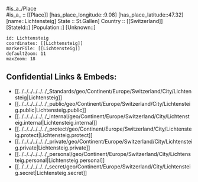 ﻿---
location: [47.32,9.08] 
mapzoom: [7,12] 
mapmarker: city 
type: City
tags:
- geo/City


SpocWebEntityId: 31982
isDeleted: false
confidential: public

---
#is_a_/Place  
#is_a_ :: [[Place]] 
[has_place_longitude::9.08] 
[has_place_latitude::47.32] 
[name::Lichtensteig] 
State :: St.Gallen] 
Country :: [[Switzerland]]  
[StateId::] 
[Population::] 
[Unknown::] 


```leaflet
id: Lichtensteig
coordinates: [[Lichtensteig]] 
markerFile: [[Lichtensteig]] 
defaultZoom: 11 
maxZoom: 18
```


## Confidential Links & Embeds: 
- [[../../../../../../_Standards/geo/Continent/Europe/Switzerland/City/Lichtensteig|Lichtensteig]] 
- [[../../../../../../_public/geo/Continent/Europe/Switzerland/City/Lichtensteig.public|Lichtensteig.public]] 
- [[../../../../../../_internal/geo/Continent/Europe/Switzerland/City/Lichtensteig.internal|Lichtensteig.internal]] 
- [[../../../../../../_protect/geo/Continent/Europe/Switzerland/City/Lichtensteig.protect|Lichtensteig.protect]] 
- [[../../../../../../_private/geo/Continent/Europe/Switzerland/City/Lichtensteig.private|Lichtensteig.private]] 
- [[../../../../../../_personal/geo/Continent/Europe/Switzerland/City/Lichtensteig.personal|Lichtensteig.personal]] 
- [[../../../../../../_secret/geo/Continent/Europe/Switzerland/City/Lichtensteig.secret|Lichtensteig.secret]] 
